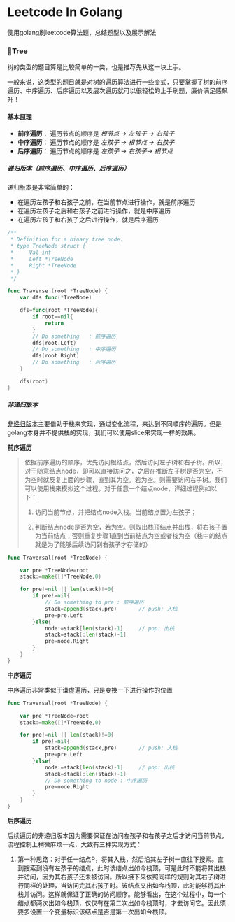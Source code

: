 # Leetcode In Golang

使用golang刷leetcode算法题，总结题型以及展示解法

### 🎄Tree

树的类型的题目算是比较简单的一类，也是推荐先从这一块上手。

一般来说，这类型的题目就是对树的遍历算法进行一些变式，只要掌握了树的前序遍历、中序遍历、后序遍历以及层次遍历就可以很轻松的上手刷题，廉价满足感飙升！

#### 基本原理

- **前序遍历**： 遍历节点的顺序是 *根节点 -> 左孩子 -> 右孩子*
- **中序遍历**： 遍历节点的顺序是 *左孩子 -> 根节点 -> 右孩子*
- **后序遍历**： 遍历节点的顺序是  *左孩子 -> 右孩子-> 根节点*



##### 递归版本（前序遍历、中序遍历、后序遍历）

递归版本是非常简单的：

- 在遍历左孩子和右孩子之前，在当前节点进行操作，就是前序遍历
- 在遍历左孩子之后和右孩子之前进行操作，就是中序遍历
- 在遍历左孩子和右孩子之后进行操作，就是后序遍历

```go
/**
 * Definition for a binary tree node.
 * type TreeNode struct {
 *     Val int
 *     Left *TreeNode
 *     Right *TreeNode
 * }
 */

func Traverse (root *TreeNode) {
 	var dfs func(*TreeNode)

 	dfs=func(root *TreeNode){
 		if root==nil{
 			return
 		}
        // Do something   : 前序遍历
        dfs(root.Left)
        // Do something   : 中序遍历
 		dfs(root.Right)
        // Do something   : 后序遍历
 	}

 	dfs(root)
}
```

##### 非递归版本

[非递归版本](https://www.cnblogs.com/fanguangdexiaoyuer/p/10493104.html)主要借助于栈来实现，通过变化流程，来达到不同顺序的遍历。但是golang本身并不提供栈的实现，我们可以使用slice来实现一样的效果。

**前序遍历**

> 依据前序遍历的顺序，优先访问根结点，然后访问左子树和右子树。所以，对于随意结点node，即可以直接訪问之，之后在推断左子树是否为空，不为空时就反复上面的步骤，直到其为空。若为空。则需要访问右子树。我们可以使用栈来模拟这个过程。对于任意一个结点node，详细过程例如以下：
>
> 1. 访问当前节点，并把结点node入栈。当前结点置为左孩子；
>
> 2. 判断结点node是否为空，若为空。则取出栈顶结点并出栈，将右孩子置为当前结点；否则重复步骤1直到当前结点为空或者栈为空（栈中的结点就是为了能够后续访问到右孩子才存储的）

```go
func Traversal(root *TreeNode) {

	var pre *TreeNode=root
	stack:=make([]*TreeNode,0)

	for pre!=nil || len(stack)!=0{
		if pre!=nil{
            // Do something to pre : 前序遍历
            stack=append(stack,pre)       // push: 入栈
			pre=pre.Left
		}else{
            node:=stack[len(stack)-1]     // pop: 出栈
			stack=stack[:len(stack)-1]
			pre=node.Right
		}
	}
}
```

**中序遍历**

中序遍历非常类似于谦虚遍历，只是变换一下进行操作的位置

```go
func Traversal(root *TreeNode) {

	var pre *TreeNode=root
	stack:=make([]*TreeNode,0)

	for pre!=nil || len(stack)!=0{
		if pre!=nil{
            stack=append(stack,pre)       // push: 入栈
			pre=pre.Left
		}else{
            node:=stack[len(stack)-1]     // pop: 出栈
			stack=stack[:len(stack)-1]
            // Do something to node : 中序遍历
			pre=node.Right
		}
	}
}
```

**后序遍历**

后续遍历的非递归版本因为需要保证在访问左孩子和右孩子之后才访问当前节点，流程控制上稍微麻烦一点，大致有三种实现方式：

1.  第一种思路：对于任一结点P，将其入栈，然后沿其左子树一直往下搜索。直到搜索到没有左孩子的结点，此时该结点出如今栈顶，可是此时不能将其出栈并访问，因为其右孩子还未被访问。所以接下来依照同样的规则对其右子树进行同样的处理，当访问完其右孩子时。该结点又出如今栈顶，此时能够将其出栈并访问。这样就保证了正确的访问顺序。能够看出，在这个过程中，每一个结点都两次出如今栈顶，仅仅有在第二次出如今栈顶时，才去访问它。因此须要多设置一个变量标识该结点是否是第一次出如今栈顶。

```go

```

